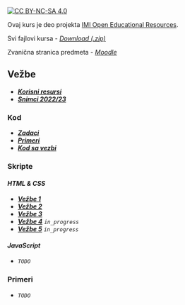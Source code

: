 [![CC BY-NC-SA 4.0][licence-shield]][licence]

Ovaj kurs je deo projekta [IMI Open Educational Resources](https://imioer.github.io).

Svi fajlovi kursa - [_Download (.zip)_](https://github.com/imioer/ds/archive/refs/heads/main.zip)

Zvanična stranica predmeta - [_Moodle_](https://imi.pmf.kg.ac.rs/moodle/course/view.php?id=137)

## Vežbe

- [**_Korisni resursi_**](resursi/index.md)
- [**_Snimci 2022/23_**](https://www.youtube.com/playlist?list=PLf9cKN0gV33y8vVnREGYh9Mb6RFEGCTDl)

### Kod
- [**_Zadaci_**](kod/zadaci/index.md)
- [**_Primeri_**](kod/primeri/index.md)
- [**_Kod sa vezbi_**](kod/vezbe/index.md)

### Skripte

#### _HTML & CSS_
- [**_Vežbe 1_**](vezbe/01.md)
- [**_Vežbe 2_**](vezbe/02.md)
- [**_Vežbe 3_**](vezbe/03.md)
- [**_Vežbe 4_**](vezbe/04.md) _`in_progress`_
- [**_Vežbe 5_**](vezbe/05.md) _`in_progress`_

#### _JavaScript_
- _`TODO`_

### Primeri
- _`TODO`_

[licence]: http://creativecommons.org/licenses/by-nc-sa/4.0/
[licence-shield]: https://img.shields.io/badge/License-CC%20BY--NC--SA%204.0-lightgrey.svg